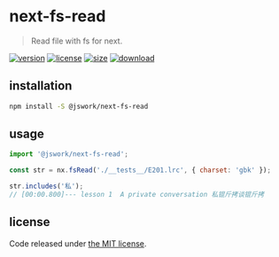 # next-fs-read
> Read file with fs for next.

[![version][version-image]][version-url]
[![license][license-image]][license-url]
[![size][size-image]][size-url]
[![download][download-image]][download-url]

## installation
```bash
npm install -S @jswork/next-fs-read
```

## usage
```js
import '@jswork/next-fs-read';

const str = nx.fsRead('./__tests__/E201.lrc', { charset: 'gbk' });

str.includes('私');
// [00:00.800]--- lesson 1  A private conversation 私锟斤拷谈锟斤拷
```

## license
Code released under [the MIT license](https://github.com/afeiship/next-fs-read/blob/master/LICENSE.txt).

[version-image]: https://img.shields.io/npm/v/@jswork/next-fs-read
[version-url]: https://npmjs.org/package/@jswork/next-fs-read

[license-image]: https://img.shields.io/npm/l/@jswork/next-fs-read
[license-url]: https://github.com/afeiship/next-fs-read/blob/master/LICENSE.txt

[size-image]: https://img.shields.io/bundlephobia/minzip/@jswork/next-fs-read
[size-url]: https://github.com/afeiship/next-fs-read/blob/master/dist/next-fs-read.min.js

[download-image]: https://img.shields.io/npm/dm/@jswork/next-fs-read
[download-url]: https://www.npmjs.com/package/@jswork/next-fs-read
